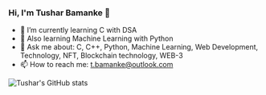 ### Hi, I'm Tushar Bamanke 👋

<!-- **tushar/tushar** is a ✨ _special_ ✨ repository because its `README.md` (this file) appears on your GitHub profile. -->
<!-- Here are some ideas to get you started: -->

- 🔭 I’m currently learning C with DSA
- 🌱 Also learning Machine Learning with Python 
- 💬 Ask me about: C, C++, Python, Machine Learning, Web Development, Technology, NFT, Blockchain technology, WEB-3
- 📫 How to reach me: t.bamanke@outlook.com
<!-- - ⚡ Fun fact:  -->
<!-- https://github.com/anuraghazra/github-readme-stats/tree/master/themes -->
![Tushar's GitHub stats](https://github-readme-stats.vercel.app/api?username=tusharhrb&theme=dracula&show_icons=true)

<!-- - 😄 Pronouns:  -->
<!-- - 👯 I’m looking to collaborate on  -->
<!-- - 🤔 I’m looking for help with ... -->
